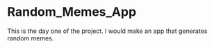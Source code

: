 # Random_Memes_App
This is the day one of the project. I would make an app that generates random memes.
